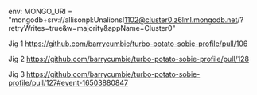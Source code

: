 env:
MONGO_URI = "mongodb+srv://allisonpl:Unalions!1102@cluster0.z6lml.mongodb.net/?retryWrites=true&w=majority&appName=Cluster0"


Jig 1
https://github.com/barrycumbie/turbo-potato-sobie-profile/pull/106

Jig 2
https://github.com/barrycumbie/turbo-potato-sobie-profile/pull/128


Jig 3
https://github.com/barrycumbie/turbo-potato-sobie-profile/pull/127#event-16503880847
